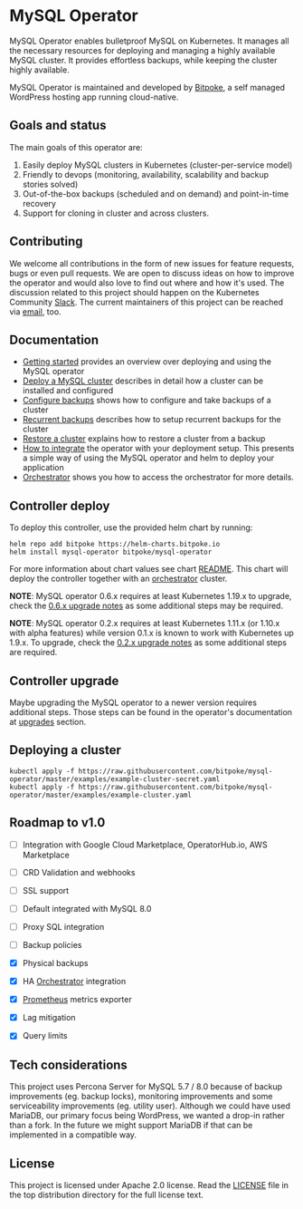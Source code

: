 # MySQL Operator

MySQL Operator enables bulletproof MySQL on Kubernetes. It manages all the necessary resources for deploying and managing a highly available MySQL cluster. It provides effortless backups, while keeping the cluster highly available.

MySQL Operator is maintained and developed by [Bitpoke](https://www.bitpoke.io/), a self managed WordPress hosting app running cloud-native.

## Goals and status

The main goals of this operator are:

 1. Easily deploy MySQL clusters in Kubernetes (cluster-per-service model)
 2. Friendly to devops (monitoring, availability, scalability and backup stories solved)
 3. Out-of-the-box backups (scheduled and on demand) and point-in-time recovery
 4. Support for cloning in cluster and across clusters.


## Contributing

We welcome all contributions in the form of new issues for feature requests, bugs or even pull requests. We are open to discuss ideas on how to improve the operator and would also love to find out where and how it's used. The discussion related to this project should happen on the Kubernetes Community [Slack](https://kubernetes.slack.com/messages/CEKQXFR0E/). The current maintainers of this project can be reached via [email](mailto:hello@bitpoke.io), too.

## Documentation

* [Getting started](https://www.bitpoke.io/docs/mysql-operator/getting-started/) provides an overview over deploying and using the MySQL operator
* [Deploy a MySQL cluster](https://www.bitpoke.io/docs/mysql-operator/deploy-mysql-cluster/) describes in detail how a cluster can be installed and configured
* [Configure backups](https://www.bitpoke.io/docs/mysql-operator/backups/) shows how to configure and take backups of a cluster
* [Recurrent backups](https://www.bitpoke.io/docs/mysql-operator/cluster-recurrent-backups/) describes how to setup recurrent backups for the cluster
* [Restore a cluster](https://www.bitpoke.io/docs/mysql-operator/backups/#initialize-a-cluster-from-a-backup) explains how to restore a cluster from a backup
* [How to integrate](https://www.bitpoke.io/docs/mysql-operator/integrate-operator/) the operator with your deployment setup. This presents a simple way of using the MySQL operator and helm to deploy your application
* [Orchestrator](https://www.bitpoke.io/docs/mysql-operator/orchestrator/) shows you how to access the orchestrator for more details.

## Controller deploy

To deploy this controller, use the provided helm chart by running:

```shell
helm repo add bitpoke https://helm-charts.bitpoke.io
helm install mysql-operator bitpoke/mysql-operator
```

For more information about chart values see chart [README](deploy/charts/mysql-operator/README.md). This chart will deploy the controller together with an [orchestrator](https://github.com/github/orchestrator) cluster.

__NOTE__: MySQL operator 0.6.x requires at least Kubernetes 1.19.x to upgrade, check the [0.6.x upgrade notes](https://www.bitpoke.io/docs/mysql-operator/operator-upgrades/#v06x-upgrade) as some additional steps may be required.

__NOTE__: MySQL operator 0.2.x requires at least Kubernetes 1.11.x (or 1.10.x with alpha features) while version 0.1.x is known to work with Kubernetes up 1.9.x. To upgrade, check the [0.2.x upgrade notes](https://www.bitpoke.io/docs/mysql-operator/operator-upgrades/#v02x-upgrade) as some additional steps are required.

## Controller upgrade

Maybe upgrading the MySQL operator to a newer version requires additional steps. Those steps can be found in the operator's documentation at [upgrades](docs/operator-upgrades.md) section.

## Deploying a cluster


```shell
kubectl apply -f https://raw.githubusercontent.com/bitpoke/mysql-operator/master/examples/example-cluster-secret.yaml
kubectl apply -f https://raw.githubusercontent.com/bitpoke/mysql-operator/master/examples/example-cluster.yaml
```

## Roadmap to v1.0
 - [ ] Integration with Google Cloud Marketplace, OperatorHub.io, AWS Marketplace
 - [ ] CRD Validation and webhooks
 - [ ] SSL support
 - [ ] Default integrated with MySQL 8.0
 - [ ] Proxy SQL integration
 - [ ] Backup policies
 - [x] Physical backups
 - [x] HA [Orchestrator](https://github.com/github/orchestrator) integration
 - [x] [Prometheus](https://github.com/prometheus/prometheus) metrics exporter
 - [x] Lag mitigation
 - [x] Query limits


## Tech considerations

This project uses Percona Server for MySQL 5.7 / 8.0 because of backup improvements (eg. backup locks), monitoring improvements and some serviceability improvements (eg. utility user). Although we could have used MariaDB, our primary focus being WordPress, we wanted a drop-in rather than a fork. In the future we might support MariaDB if that can be implemented in a compatible way.

## License

This project is licensed under Apache 2.0 license. Read the [LICENSE](LICENSE) file in the top distribution directory for the full license text.
